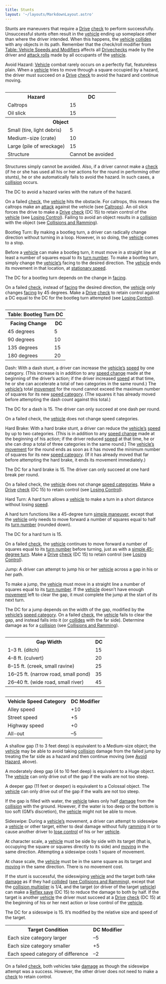 ```yaml
---
title: Stunts
layout: '~/layouts/MarkdownLayout.astro'
---
```

Stunts are maneuvers that require a [Drive](/modern.d20.srd/skills/drive)
[check](/modern.d20.srd/skills/skill.basics) to perform successfully.
Unsuccessful stunts often result in the
[vehicle](/modern.d20.srd/equipment/equipment.vehicles) ending up someplace
other than where the driver intended. When this happens, the
[vehicle](/modern.d20.srd/equipment/equipment.vehicles)
[collides](/modern.d20.srd/vehicle.movement.and.combat/collisions.ramming)
with any objects in its path. Remember that the check/roll modifier from
[Table: Vehicle Speeds and Modifiers](/modern.d20.srd/vehicle.movement.and.combat/vehicle.speed) affects
all [Drive](/modern.d20.srd/skills/drive)[checks](/modern.d20.srd/skills/skill.basics)
made by the driver and [attack rolls](/modern.d20.srd/combat/attack.roll) made
by all occupants of the
[vehicle](/modern.d20.srd/equipment/equipment.vehicles).

Avoid Hazard: [Vehicle](/modern.d20.srd/equipment/equipment.vehicles) combat
rarely occurs on a perfectly flat, featureless plain. When a
[vehicle](/modern.d20.srd/equipment/equipment.vehicles) tries to move through
a square occupied by a hazard, the driver must succeed on a
[Drive](/modern.d20.srd/skills/drive)
[check](/modern.d20.srd/skills/skill.basics) to avoid the hazard and continue
moving.


<table style="float: right"> <tr> <th>Hazard</th> <th>DC</th> </tr> <tr><td> Caltrops</td><td> 15 </td></tr> <tr><td> Oil slick</td><td> 15 </td></tr> <tr class="shaded"><th colspan="2"> Object </th></tr> <tr><td> Small (tire, light debris)</td><td> 5 </td></tr> <tr><td> Medium-size (crate)</td><td> 10 </td></tr> <tr><td> Large (pile of wreckage)</td><td> 15 </td></tr> <tr><td> Structure</td><td> Cannot be avoided </td></tr> </table>



Structures simply cannot be avoided. Also, if a driver cannot make a
[check](/modern.d20.srd/skills/skill.basics) (if he or she has used all his or
her actions for the round in performing other stunts), he or she automatically
fails to avoid the hazard. In such cases, a
[collision](/modern.d20.srd/vehicle.movement.and.combat/collisions.ramming)
occurs.

The DC to avoid a hazard varies with the nature of the hazard.

On a failed [check](/modern.d20.srd/skills/skill.basics), the
[vehicle](/modern.d20.srd/equipment/equipment.vehicles) hits the obstacle. For
caltrops, this means the caltrops make an
[attack](/modern.d20.srd/vehicle.movement.and.combat/attack.options) against
the vehicle (see
[Caltrops](/modern.d20.srd/equipment/professional.equipment)). An
oil slick forces the drive to make a [Drive](/modern.d20.srd/skills/drive)
[check](/modern.d20.srd/skills/skill.basics) (DC 15) to retain control of the
[vehicle](/modern.d20.srd/equipment/equipment.vehicles) (see [Losing Control](/modern.d20.srd/vehicle.movement.and.combat/losing.control)). Failing
to avoid an object results in a
[collision](/modern.d20.srd/vehicle.movement.and.combat/collisions.ramming)
with the object (see [Collisions and Ramming](/modern.d20.srd/vehicle.movement.and.combat/collisions.ramming)).

Bootleg Turn: By making a bootleg turn, a driver can radically change
direction without turning in a loop. However, in so doing, the
[vehicle](/modern.d20.srd/equipment/equipment.vehicles) comes to a stop.

Before a [vehicle](/modern.d20.srd/equipment/equipment.vehicles) can make a
bootleg turn, it must move in a straight line at least a number of squares
equal to its [turn number](/modern.d20.srd/vehicle.movement.and.combat/vehicle.speed). To make a
bootleg turn, simply change the
[vehicle’s](/modern.d20.srd/equipment/equipment.vehicles) facing to the
desired direction. The [vehicle](/modern.d20.srd/equipment/equipment.vehicles)
ends its movement in that location, at [stationary speed](/modern.d20.srd/vehicle.movement.and.combat/vehicle.speed).

The DC for a bootleg turn depends on the change in
[facing](/modern.d20.srd/vehicle.movement.and.combat/facing.firing.arcs).

On a failed [check](/modern.d20.srd/skills/skill.basics), instead of
[facing](/modern.d20.srd/vehicle.movement.and.combat/facing.firing.arcs) the
desired direction, the [vehicle](/modern.d20.srd/equipment/equipment.vehicles)
only changes
[facing](/modern.d20.srd/vehicle.movement.and.combat/facing.firing.arcs) by 45
degrees. Make a [Drive](/modern.d20.srd/skills/drive)
[check](/modern.d20.srd/skills/skill.basics) to retain control against a DC
equal to the DC for the bootleg turn attempted (see [Losing Control](/modern.d20.srd/vehicle.movement.and.combat/losing.control)).


<table style="float: right"> <tr><th colspan="2">Table: Bootleg Turn DC</th></tr> <tr> <th> Facing Change</th><th> DC </th></tr> <tr><td> 45 degrees</td><td> 5 </td></tr> <tr class="shaded"><td> 90 degrees</td><td> 10 </td></tr> <tr><td> 135 degrees</td><td> 15 </td></tr> <tr class="shaded"><td> 180 degrees</td><td> 20 </td></tr> </table>



Dash: With a dash stunt, a driver can increase the
[vehicle’s](/modern.d20.srd/equipment/equipment.vehicles)
[speed](/modern.d20.srd/vehicle.movement.and.combat/vehicle.speed) by one
category. (This increase is in addition to any [speed change](/modern.d20.srd/vehicle.movement.and.combat/declaring.speed) made at
the beginning of the driver’s action; if the driver increased
[speed](/modern.d20.srd/vehicle.movement.and.combat/vehicle.speed) at that
time, he or she can accelerate a total of two categories in the same round.)
The [vehicle’s](/modern.d20.srd/equipment/equipment.vehicles) total
[movement](/modern.d20.srd/vehicle.movement.and.combat/moving) for the round
cannot exceed the maximum number of squares for its new [speed category](/modern.d20.srd/vehicle.movement.and.combat/vehicle.speed). (The
squares it has already moved before attempting the dash count against this
total.)

The DC for a dash is 15. The driver can only succeed at one dash per round.

On a failed check, the [vehicle](/modern.d20.srd/equipment/equipment.vehicles)
does not change speed categories.

Hard Brake: With a hard brake stunt, a driver can reduce the
[vehicle’s](/modern.d20.srd/equipment/equipment.vehicles)
[speed](/modern.d20.srd/vehicle.movement.and.combat/vehicle.speed) by up to
two categories. (This is in addition to any [speed change](/modern.d20.srd/vehicle.movement.and.combat/declaring.speed) made at
the beginning of his action; if the driver reduced
[speed](/modern.d20.srd/vehicle.movement.and.combat/vehicle.speed) at that
time, he or she can drop a total of three categories in the same round.) The
[vehicle’s](/modern.d20.srd/equipment/equipment.vehicles)
[movement](/modern.d20.srd/vehicle.movement.and.combat/moving) for the round
ends as soon as it has moved the minimum number of squares for its new [speed category](/modern.d20.srd/vehicle.movement.and.combat/vehicle.speed). (If it
has already moved that far before attempting the hard brake, it ends its
movement immediately.)

The DC for a hard brake is 15. The driver can only succeed at one hard break
per round.

On a failed check, the
[vehicle](/modern.d20.srd/vehicle.movement.and.combat/moving) does not change
[speed categories](/modern.d20.srd/vehicle.movement.and.combat/vehicle.speed).
Make a [Drive](/modern.d20.srd/skills/drive)
[check](/modern.d20.srd/skills/skill.basics) (DC 15) to retain control (see
[Losing Control](/modern.d20.srd/vehicle.movement.and.combat/losing.control)).

Hard Turn: A hard turn allows a
[vehicle](/modern.d20.srd/equipment/equipment.vehicles) to make a turn in a
short distance without losing
[speed](/modern.d20.srd/vehicle.movement.and.combat/vehicle.speed).

A hard turn functions like a 45-degree turn [simple maneuver](/modern.d20.srd/vehicle.movement.and.combat/simple.maneuvers),
except that the [vehicle](/modern.d20.srd/equipment/equipment.vehicles) only
needs to move forward a number of squares equal to half its [turn number](/modern.d20.srd/vehicle.movement.and.combat/vehicle.speed) (rounded
down).

The DC for a hard turn is 15.

On a failed [check](/modern.d20.srd/skills/skill.basics), the
[vehicle](/modern.d20.srd/equipment/equipment.vehicles) continues to move
forward a number of squares equal to its [turn number](/modern.d20.srd/vehicle.movement.and.combat/vehicle.speed) before
turning, just as with a [simple 45-degree turn](/modern.d20.srd/vehicle.movement.and.combat/simple.maneuvers). Make a
[Drive](/modern.d20.srd/skills/drive)
[check](/modern.d20.srd/skills/skill.basics) (DC 15) to retain control (see
[Losing Control](/modern.d20.srd/vehicle.movement.and.combat/losing.control)).

Jump: A driver can attempt to jump his or her
[vehicle](/modern.d20.srd/equipment/equipment.vehicles) across a gap in his or
her path.

To make a jump, the [vehicle](/modern.d20.srd/equipment/equipment.vehicles)
must move in a straight line a number of squares equal to its [turn number](/modern.d20.srd/vehicle.movement.and.combat/vehicle.speed). If the
[vehicle](/modern.d20.srd/equipment/equipment.vehicles) doesn’t have enough
[movement](/modern.d20.srd/vehicle.movement.and.combat/moving) left to clear
the gap, it must complete the jump at the start of its next turn.

The DC for a jump depends on the width of the gap, modified by the
[vehicle’s](/modern.d20.srd/equipment/equipment.vehicles) [speed category](/modern.d20.srd/vehicle.movement.and.combat/vehicle.speed). On a
failed [check](/modern.d20.srd/skills/skill.basics), the
[vehicle](/modern.d20.srd/equipment/equipment.vehicles) fails to clear the
gap, and instead falls into it (or
[collides](/modern.d20.srd/vehicle.movement.and.combat/collisions.ramming)
with the far side). Determine damage as for a
[collision](/modern.d20.srd/vehicle.movement.and.combat/collisions.ramming)
(see [Collisions and Ramming](/modern.d20.srd/vehicle.movement.and.combat/collisions.ramming)).


<table style="float: right"> <tr><th> Gap Width</th><th> DC </th></tr> <tr><td> 1–3 ft. (ditch)</td><td> 15 </td></tr> <tr class="shaded"><td> 4–8 ft. (culvert)</td><td> 20 </td></tr> <tr><td> 8–15 ft. (creek, small ravine)</td><td> 25 </td></tr> <tr class="shaded"><td> 16–25 ft. (narrow road, small pond)</td><td> 35 </td></tr> <tr><td> 26–40 ft. (wide road, small river)</td><td> 45 </td></tr> </table>

 
<table style="float: right"> <tr><th> Vehicle Speed Category</th><th> DC Modifier </th></tr> <tr><td> Alley speed</td><td> +10 </td></tr> <tr class="shaded"><td> Street speed</td><td> +5 </td></tr> <tr><td> Highway speed</td><td> +0 </td></tr> <tr class="shaded"><td> All-out</td><td> –5 </td></tr> </table>



A shallow gap (1 to 3 feet deep) is equivalent to a Medium-size object; the
[vehicle](/modern.d20.srd/equipment/equipment.vehicles) may be able to avoid
taking
[collision](/modern.d20.srd/vehicle.movement.and.combat/collisions.ramming)
damage from the failed jump by treating the far side as a hazard and then
continue moving (see [Avoid Hazard](/modern.d20.srd/vehicle.movement.and.combat/stunts), above).

A moderately deep gap (4 to 10 feet deep) is equivalent to a Huge object. The
[vehicle](/modern.d20.srd/equipment/equipment.vehicles) can only drive out of
the gap if the walls are not too steep.

A deeper gap (11 feet or deeper) is equivalent to a Colossal object. The
[vehicle](/modern.d20.srd/equipment/equipment.vehicles) can only drive out of
the gap if the walls are not too steep.

If the gap is filled with water, the
[vehicle](/modern.d20.srd/equipment/equipment.vehicles) takes only half
[damage](/modern.d20.srd/vehicle.movement.and.combat/damaging.vehicles) from
the
[collision](/modern.d20.srd/vehicle.movement.and.combat/collisions.ramming)
with the ground. However, if the water is too deep or the bottom is too soft
(GM’s discretion), the [vehicle](/modern.d20.srd/equipment/equipment.vehicles)
might not be able to move.

Sideswipe: During a [vehicle’s](/modern.d20.srd/equipment/equipment.vehicles)
movement, a driver can attempt to sideswipe a
[vehicle](/modern.d20.srd/equipment/equipment.vehicles) or other target,
either to deal damage without fully
[ramming](/modern.d20.srd/vehicle.movement.and.combat/collisions.ramming) it
or to cause another driver to [lose control](/modern.d20.srd/vehicle.movement.and.combat/losing.control) of his or
her [vehicle](/modern.d20.srd/equipment/equipment.vehicles).

At character scale, a [vehicle](/modern.d20.srd/equipment/equipment.vehicles)
must be side by side with its target (that is, occupying the square or squares
directly to its side) and
[moving](/modern.d20.srd/vehicle.movement.and.combat/moving) in the same
direction. Attempting a sideswipe costs 1 square of movement.

At chase scale, the [vehicle](/modern.d20.srd/equipment/equipment.vehicles)
must be in the same square as its target and
[moving](/modern.d20.srd/vehicle.movement.and.combat/moving) in the same
direction. There is no movement cost.

If the stunt is successful, the sideswiping
[vehicle](/modern.d20.srd/equipment/equipment.vehicles) and the target both
take [damage](/modern.d20.srd/vehicle.movement.and.combat/damaging.vehicles)
as if they had
[collided](/modern.d20.srd/vehicle.movement.and.combat/collisions.ramming)
([see Collisions and Ramming](/modern.d20.srd/vehicle.movement.and.combat/collisions.ramming)),
except that the [collision multiplier](/modern.d20.srd/vehicle.movement.and.combat/collisions.ramming) is
1/4, and the target (or driver of the target
[vehicle](/modern.d20.srd/equipment/equipment.vehicles)) can make a [Reflex save](/modern.d20.srd/basics/saving.throws) (DC 15) to reduce the damage to
both by half. If the target is another
[vehicle](/modern.d20.srd/equipment/equipment.vehicles) the driver must
succeed at a [Drive](/modern.d20.srd/skills/drive)
[check](/modern.d20.srd/skills/skill.basics) (DC 15) at the beginning of his
or her next action or lose control of the
[vehicle](/modern.d20.srd/equipment/equipment.vehicles).

The DC for a sideswipe is 15. It’s modified by the relative size and speed of
the target.


<table> <tr><th> Target Condition</th><th> DC Modifier</th></tr> <tr><td> Each size category larger</td><td> –5 </td></tr> <tr class="shaded"><td> Each size category smaller</td><td> +5 </td></tr> <tr><td> Each speed category of difference</td><td> –2 </td></tr> </table>



On a failed [check](/modern.d20.srd/skills/skill.basics), both vehicles take
[damage](/modern.d20.srd/vehicle.movement.and.combat/damaging.vehicles) as
though the sideswipe attempt was a success. However, the other driver does not
need to make a [check](/modern.d20.srd/skills/skill.basics) to retain control.

